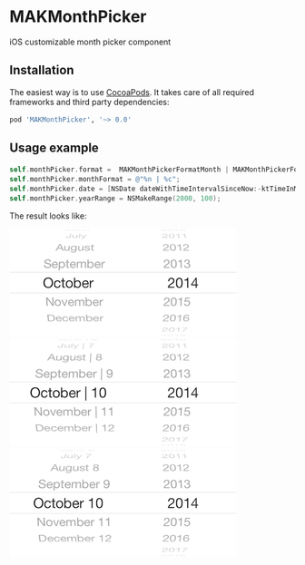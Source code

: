 MAKMonthPicker
==============

iOS customizable month picker component

## Installation
The easiest way is to use [CocoaPods](http://cocoapods.org). It takes care of all required frameworks and third party dependencies:
```ruby
pod 'MAKMonthPicker', '~> 0.0'
```

## Usage example

```objective-c
self.monthPicker.format =  MAKMonthPickerFormatMonth | MAKMonthPickerFormatYear;
self.monthPicker.monthFormat = @"%n | %c";
self.monthPicker.date = [NSDate dateWithTimeIntervalSinceNow:-ktTimeInMonth];
self.monthPicker.yearRange = NSMakeRange(2000, 100);
```
The result looks like:

![image alt][1]
![image alt][2]
![image alt][3]

[1]: https://raw.githubusercontent.com/diniska/MAKMonthPicker/master/Screens/screen1.png
[2]: https://raw.githubusercontent.com/diniska/MAKMonthPicker/master/Screens/screen2.png
[3]: https://raw.githubusercontent.com/diniska/MAKMonthPicker/master/Screens/screen3.png
